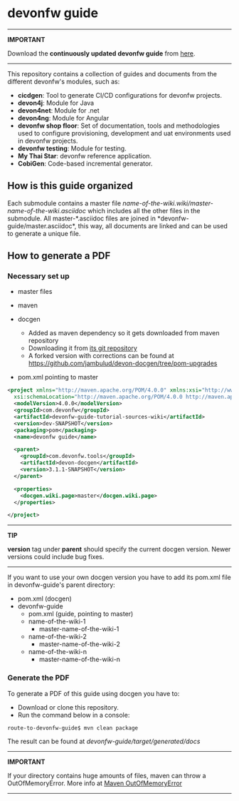 # devonfw guide

---

**IMPORTANT**

Download the **continuously updated devonfw guide** from [here](https://github.com/devonfw/devonfw-guide/raw/master/devonfw_guide.pdf).

---

This repository contains a collection of guides and documents from the different devonfw's modules, such as:

- **cicdgen**: Tool to generate CI/CD configurations for devonfw projects.
- **devon4j**: Module for Java
- **devon4net**: Module for .net
- **devon4ng**: Module for Angular
- **devonfw shop floor**: Set of documentation, tools and methodologies used to configure provisioning, development and uat environments used in devonfw projects.
- **devonfw testing**: Module for testing.
- **My Thai Star**: devonfw reference application.
- **CobiGen**: Code-based incremental generator.

## How is this guide organized

Each submodule contains a master file _name-of-the-wiki.wiki/master-name-of-the-wiki.asciidoc_ which includes all the other files in the submodule. All master-*.asciidoc files are joined in *devonfw-guide/master.asciidoc\*, this way, all documents are linked and can be used to generate a unique file.

## How to generate a PDF

### Necessary set up

- master files
- maven
- docgen

  - Added as maven dependency so it gets downloaded from maven repository
  - Downloading it from [its git repository](https://github.com/devonfw/devon-docgen)
  - A forked version with corrections can be found at https://github.com/jambulud/devon-docgen/tree/pom-upgrades

- pom.xml pointing to master

```xml
<project xmlns="http://maven.apache.org/POM/4.0.0" xmlns:xsi="http://www.w3.org/2001/XMLSchema-instance"
  xsi:schemaLocation="http://maven.apache.org/POM/4.0.0 http://maven.apache.org/xsd/maven-4.0.0.xsd">
  <modelVersion>4.0.0</modelVersion>
  <groupId>com.devonfw</groupId>
  <artifactId>devonfw-guide-tutorial-sources-wiki</artifactId>
  <version>dev-SNAPSHOT</version>
  <packaging>pom</packaging>
  <name>devonfw guide</name>

  <parent>
    <groupId>com.devonfw.tools</groupId>
    <artifactId>devon-docgen</artifactId>
    <version>3.1.1-SNAPSHOT</version>
  </parent>

  <properties>
    <docgen.wiki.page>master</docgen.wiki.page>
  </properties>

</project>
```

---

**TIP**

**version** tag under **parent** should specify the current docgen version. Newer versions could include bug fixes.

---

If you want to use your own docgen version you have to add its pom.xml file in devonfw-guide's parent directory:

- pom.xml (docgen)
- devonfw-guide
  - pom.xml (guide, pointing to master)
  - name-of-the-wiki-1
    - master-name-of-the-wiki-1
  - name-of-the-wiki-2
    - master-name-of-the-wiki-2
  - name-of-the-wiki-n
    - master-name-of-the-wiki-n

### Generate the PDF

To generate a PDF of this guide using docgen you have to:

- Download or clone this repository.
- Run the command below in a console:

```bash
route-to-devonfw-guide$ mvn clean package
```

The result can be found at _devonfw-guide/target/generated/docs_

---

**IMPORTANT**

If your directory contains huge amounts of files, maven can throw a OutOfMemoryError. More info at [Maven OutOfMemoryError](https://cwiki.apache.org/confluence/display/MAVEN/OutOfMemoryError)

---
